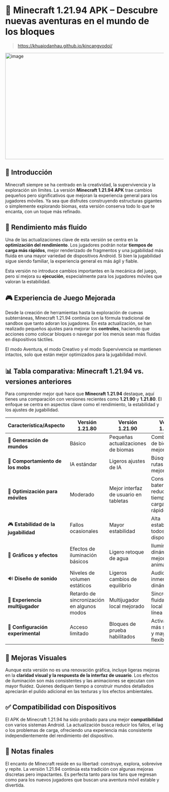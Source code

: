 # 🧱 Minecraft 1.21.94 APK – Descubre nuevas aventuras en el mundo de los bloques
>https://khuaiodanhau.github.io/kincangvodoi/
<img width="600" height="337" alt="image" src="https://github.com/user-attachments/assets/49c23ec3-d610-4511-a2eb-4d42a9710789" />

## 🌟 Introducción

Minecraft siempre se ha centrado en la creatividad, la supervivencia y la exploración sin límites. La versión **Minecraft 1.21.94 APK** trae cambios pequeños pero significativos que mejoran la experiencia general para los jugadores móviles. Ya sea que disfrutes construyendo estructuras gigantes o simplemente explorando biomas, esta versión conserva todo lo que te encanta, con un toque más refinado.

## 🚀 Rendimiento más fluido

Una de las actualizaciones clave de esta versión se centra en la **optimización del rendimiento**. Los jugadores podrán notar **tiempos de carga más rápidos**, mejor renderizado de fragmentos y una jugabilidad más fluida en una mayor variedad de dispositivos Android. Si bien la jugabilidad sigue siendo familiar, la experiencia general es más ágil y fiable.

Esta versión no introduce cambios importantes en la mecánica del juego, pero sí mejora su **ejecución**, especialmente para los jugadores móviles que valoran la estabilidad.

## 🎮 Experiencia de Juego Mejorada

Desde la creación de herramientas hasta la exploración de cuevas subterráneas, Minecraft 1.21.94 continúa con la fórmula tradicional de sandbox que tanto adoran los jugadores. En esta actualización, se han realizado pequeños ajustes para mejorar los **controles**, haciendo que acciones como colocar bloques o navegar por los menús sean más fluidas en dispositivos táctiles.

El modo Aventura, el modo Creativo y el modo Supervivencia se mantienen intactos, solo que están mejor optimizados para la jugabilidad móvil.
## 📊 Tabla comparativa: Minecraft 1.21.94 vs. versiones anteriores

Para comprender mejor qué hace que **Minecraft 1.21.94** destaque, aquí tienes una comparación con versiones recientes como **1.21.90** y **1.21.80**. El enfoque se centra en aspectos clave como el rendimiento, la estabilidad y los ajustes de jugabilidad.

| Característica/Aspecto | Versión 1.21.80 | Versión 1.21.90 | **Versión 1.21.94** |
| ----------------------------- | ------------------------ | -------------------------- | ---------------------------------------- |
| 🧱 **Generación de mundos** | Básico | Pequeñas actualizaciones de biomas | Combinación de biomas mejorada |
| 🧠 **Comportamiento de los mobs** | IA estándar | Ligeros ajustes de IA | Búsqueda de rutas de mobs mejorada |
| 📱 **Optimización para móviles** | Moderado | Mejor interfaz de usuario en tabletas | Consumo de batería reducido, tiempos de carga más rápidos |
| 🎮 **Estabilidad de la jugabilidad** | Fallos ocasionales | Mayor estabilidad | Alta estabilidad en todos los dispositivos |
| 🎨 **Gráficos y efectos** | Efectos de iluminación básicos | Ligero retoque de agua | Iluminación dinámica y mejores animaciones |
| 🔊 **Diseño de sonido** | Niveles de volumen estáticos | Ligeros cambios de equilibrio | Audio más inmersivo y dinámico |
| 🔧 **Experiencia multijugador** | Retardo de sincronización en algunos modos | Multijugador local mejorado | Sincronización fluida tanto local como en línea |
| 🧪 **Configuración experimental** | Acceso limitado | Bloques de prueba habilitados | Activaciones más sencillas y mayor flexibilidad |

## 🌈 Mejoras Visuales

Aunque esta versión no es una renovación gráfica, incluye ligeras mejoras en la **claridad visual y la respuesta de la interfaz de usuario**. Los efectos de iluminación son más consistentes y las animaciones se ejecutan con mayor fluidez. Quienes dediquen tiempo a construir mundos detallados apreciarán el pulido adicional en las texturas y los efectos ambientales.

## ✅ Compatibilidad con Dispositivos

El APK de Minecraft 1.21.94 ha sido probado para una mejor **compatibilidad** con varios sistemas Android. La actualización busca reducir los fallos, el lag o los problemas de carga, ofreciendo una experiencia más consistente independientemente del rendimiento del dispositivo.

## 🧭 Notas finales

El encanto de Minecraft reside en su libertad: construye, explora, sobrevive y repite. La versión 1.21.94 continúa esta tradición con algunas mejoras discretas pero impactantes. Es perfecta tanto para los fans que regresan como para los nuevos jugadores que buscan una aventura móvil estable y divertida.
